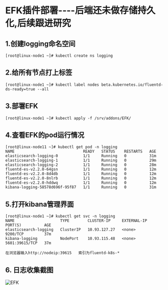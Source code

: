 # EFK插件部署----后端还未做存储持久化,后续跟进研究

## 1.创建logging命名空间
```
[root@linux-node1 ~]# kubectl create ns logging
```
## 2.给所有节点打上标签

```
[root@linux-node1 ~]# kubectl label nodes beta.kubernetes.io/fluentd-ds-ready=true --all
```

## 3.部署EFK

```
[root@linux-node1 ~]# kubectl apply -f /srv/addons/EFK/

```

## 4.查看EFK的pod运行情况
```
[root@linux-node11 ~]# kubectl get pod -n logging
NAME                              READY   STATUS    RESTARTS   AGE
elasticsearch-logging-0           1/1     Running   0          31m
elasticsearch-logging-1           1/1     Running   0          29m
elasticsearch-logging-2           1/1     Running   0          28m
fluentd-es-v2.2.0-64gsn           1/1     Running   0          12m
fluentd-es-v2.2.0-8d4db           1/1     Running   0          12m
fluentd-es-v2.2.0-8nlrb           1/1     Running   0          12m
fluentd-es-v2.2.0-hddwq           1/1     Running   0          12m
kibana-logging-58578d696f-95f87   1/1     Running   0          31m

```
## 5.打开kibana管理界面
```
[root@linux-node1 ~]# kubectl get svc -n logging
NAME                    TYPE        CLUSTER-IP     EXTERNAL-IP   PORT(S)          AGE
elasticsearch-logging   ClusterIP   10.93.127.27   <none>        9200/TCP         37m
kibana-logging          NodePort    10.93.115.48   <none>        5601:39615/TCP   37m

在浏览器输入http://nodeip:39615   索引为fluentd-k8s-*
```
## 6. 日志收集截图

![EFK](https://github.com/sky-daiji/salt-k8s-ha-v2/blob/master/picture/kibana.png)
